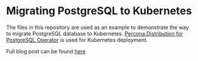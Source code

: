 # Migrating PostgreSQL to Kubernetes

The files in this repository are used as an example to demonstrate the way to migrate PostgreSQL database to Kubernetes. 
[Percona Distribution for PostgreSQL Operator](https://www.percona.com/doc/kubernetes-operator-for-postgresql/index.html) is used for Kubernetes deployment.

Full blog post can be found [here](https://www.percona.com/blog/migrating-postgresql-to-kubernetes)
